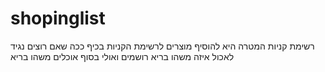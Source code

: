 # shopinglist
רשימת קניות המטרה היא להוסיף מוצרים לרשימת הקניות בכיף
ככה שאם רוצים נגיד לאכול איזה משהו בריא רושמים ואולי בסוף אוכלים משהו בריא
